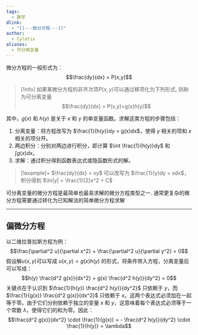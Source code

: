 ```yaml
---
tags:
  - 数学
dlink:
  - "[[---微分方程---]]"
author:
  - Cyletix
aliases:
  - 可分离变量
---
```

微分方程的一般形式为：
$$\frac{dy}{dx} = P(x,y)$$
>[!info]
> 如果某微分方程的非齐次项${} P(x,y) {}$可以通过移项化为下列形式, 则称为可分离变量
> $$\frac{dy}{dx} = P(x,y)=g(x)h(y)$$

其中，$g(x)$ 和 $h(y)$ 是关于 $x$ 和 $y$ 的单变量函数。求解这类方程的步骤包括：
1. 分离变量：将方程改写为 $\frac{1}{h(y)}dy = g(x)dx$，使得 $y$ 相关的项和 $x$ 相关的项分开。
2. 两边积分：分别对两边进行积分，即计算 $\int \frac{1}{h(y)}dy$ 和 $\int g(x)dx$。
3. 求解：通过积分得到函数表达式或隐函数形式的解。

>[!example]+
$\frac{dy}{dx} = xy$ 可以改写为 $\frac{1}{y}dy = xdx$，积分得到 $\ln|y| = \frac{1}{2}x^2 + C$

可分离变量的微分方程是最简单也最易求解的微分方程类型之一. 
通常更复杂的微分方程需要通过转化为已知解法的简单微分方程求解


---
## 偏微分方程
以二维拉普拉斯方程为例：
$$\frac{\partial^2 u}{\partial x^2} + \frac{\partial^2 u}{\partial y^2} = 0$$
假设解$u(x,y)$可以写成 $u(x, y) = g(x)h(y)$ 的形式，将条件带入方程，分离变量后可以写成：
$$h(y) \frac{d^2 g(x)}{dx^2} + g(x) \frac{d^2 h(y)}{dy^2} = 0$$
关键点在于认识到 $\frac{1}{h(y)} \frac{d^2 h(y)}{dy^2}$ 只依赖于 $y$，而 $\frac{1}{g(x)} \frac{d^2 g(x)}{dx^2}$ 只依赖于 $x$。这两个表达式必须加在一起等于零。由于它们分别依赖于独立的变量 $x$ 和 $y$，这意味着每个表达式必须等于一个常数 $\lambda$，使得它们的和为零。因此：
$$\frac{d^2 g(x)}{dx^2} \cdot \frac{1}{g(x)} = - \frac{d^2 h(y)}{dy^2} \cdot \frac{1}{h(y)} = \lambda$$
